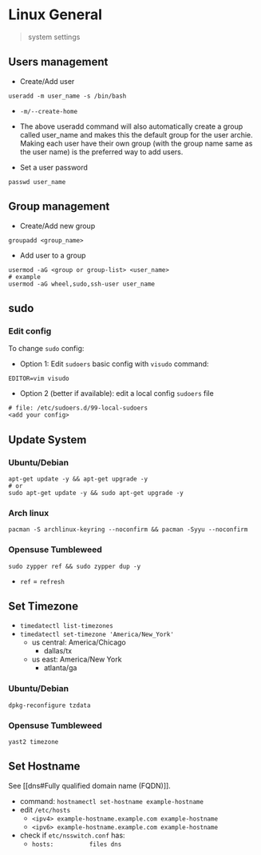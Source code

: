 # Linux General

> system settings

<!-- toc -->

## Users management

- Create/Add user

```
useradd -m user_name -s /bin/bash
```
- `-m/--create-home`
- The above useradd command will also automatically create a group called user_name and makes this the default group for the user archie. Making each user have their own group (with the group name same as the user name) is the preferred way to add users.

- Set a user password

```
passwd user_name
```

## Group management

- Create/Add new group

```
groupadd <group_name>
```

- Add user to a group

```
usermod -aG <group or group-list> <user_name>
# example
usermod -aG wheel,sudo,ssh-user user_name
```

## sudo

### Edit config

To change `sudo` config:

- Option 1: Edit `sudoers` basic config with `visudo` command:

```
EDITOR=vim visudo
```

- Option 2 (better if available): edit a local config `sudoers` file

```
# file: /etc/sudoers.d/99-local-sudoers
<add your config>
```

## Update System

### Ubuntu/Debian

```
apt-get update -y && apt-get upgrade -y
# or
sudo apt-get update -y && sudo apt-get upgrade -y
```

### Arch linux

```
pacman -S archlinux-keyring --noconfirm && pacman -Syyu --noconfirm
```

### Opensuse Tumbleweed

```
sudo zypper ref && sudo zypper dup -y
```
- `ref` = `refresh`



## Set Timezone

- `timedatectl list-timezones`
- `timedatectl set-timezone 'America/New_York'`
  - us central: America/Chicago
    - dallas/tx
  - us east: America/New York
    - atlanta/ga

### Ubuntu/Debian

`dpkg-reconfigure tzdata`

### Opensuse Tumbleweed

`yast2 timezone`

## Set Hostname

See [[dns#Fully qualified domain name (FQDN)]].

- command: `hostnamectl set-hostname example-hostname`
- edit `/etc/hosts`
  - `<ipv4> example-hostname.example.com example-hostname`
  - `<ipv6> example-hostname.example.com example-hostname`
- check if `etc/nsswitch.conf` has:
  - `hosts:          files dns`
